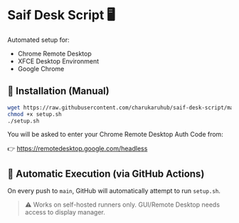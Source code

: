 # Saif Desk Script 🖥️

Automated setup for:

- Chrome Remote Desktop
- XFCE Desktop Environment
- Google Chrome

## 🔧 Installation (Manual)

```bash
wget https://raw.githubusercontent.com/charukaruhub/saif-desk-script/main/setup.sh
chmod +x setup.sh
./setup.sh
```

You will be asked to enter your Chrome Remote Desktop Auth Code from:

👉 https://remotedesktop.google.com/headless

## 🔄 Automatic Execution (via GitHub Actions)

On every push to `main`, GitHub will automatically attempt to run `setup.sh`.

> ⚠️ Works on self-hosted runners only. GUI/Remote Desktop needs access to display manager.
